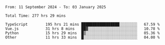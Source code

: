 <!--START_SECTION:waka-->

```abap
From: 11 September 2024 - To: 03 January 2025

Total Time: 277 hrs 29 mins

TypeScript        195 hrs 21 mins █████████████████░░░░░░░░   67.59 %
Vue.js            31 hrs 8 mins   ██▓░░░░░░░░░░░░░░░░░░░░░░   10.78 %
Python            15 hrs 29 mins  █▒░░░░░░░░░░░░░░░░░░░░░░░   05.36 %
Other             11 hrs 33 mins  █░░░░░░░░░░░░░░░░░░░░░░░░   04.00 %
```

<!--END_SECTION:waka-->
